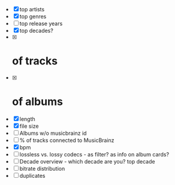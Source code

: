 * [x] top artists
* [x] top genres
* [ ] top release years
* [x] top decades?
* [x] # of tracks
* [x] # of albums
* [x] length 
* [x] file size
* [ ] Albums w/o musicbrainz id
* [ ] % of tracks connected to MusicBrainz
* [x] bpm
* [ ] lossless vs. lossy codecs - as filter? as info on album cards?
* [ ] Decade overview - which decade are you? top decade
* [ ] bitrate distribution
* [ ] duplicates
